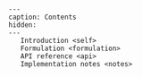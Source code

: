 ```{toctree}
---
caption: Contents
hidden:
---
   Introduction <self>
   Formulation <formulation>
   API reference <api>
   Implementation notes <notes>
```


```{include} ../README.md
```
